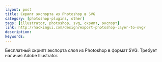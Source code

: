 ```yaml
---
layout: post
title: Скрипт экспорта из Photoshop в SVG
category: [photoshop-plugins, other]
tags: [illustrator, photoshop, svg, скрипт, экспорт]
link: http://hackingui.com/design/export-photoshop-layer-to-svg/
description:
keywords:
---
```


<p>Бесплатный скрипт экспорта слоя из Photoshop в формат SVG. Требует наличия Adobe Illustrator.</p>
